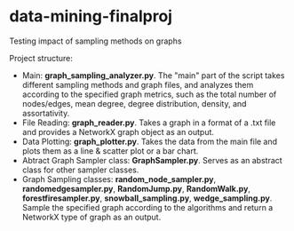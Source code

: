 # data-mining-finalproj
Testing impact of sampling methods on graphs

Project structure: 
- Main: **graph_sampling_analyzer.py**. The "main" part of the script takes different sampling methods and graph files, and analyzes them according to the specified graph metrics, such as the total number of nodes/edges, mean degree, degree distribution, density, and assortativity.
- File Reading: **graph_reader.py**. Takes a graph in a format of a .txt file and provides a NetworkX graph object as an output.
- Data Plotting: **graph_plotter.py**. Takes the data from the main file and plots them as a line & scatter plot or a bar chart.
- Abtract Graph Sampler class: **GraphSampler.py**. Serves as an abstract class for other sampler classes.
- Graph Sampling classes: **random_node_sampler.py**,  **randomedgesampler.py**, **RandomJump.py**, **RandomWalk.py**, **forestfiresampler.py**, **snowball_sampling.py**, **wedge_sampling.py**. Sample the specified graph according to the algorithms and return a NetworkX type of graph as an output. 
